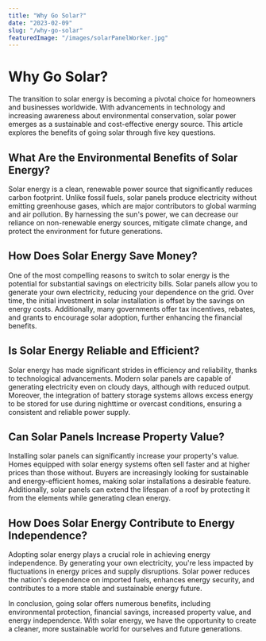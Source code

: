 ```yaml
---
title: "Why Go Solar?"
date: "2023-02-09"
slug: "/why-go-solar"
featuredImage: "/images/solarPanelWorker.jpg"
---
```


# Why Go Solar?

The transition to solar energy is becoming a pivotal choice for homeowners and businesses worldwide. With advancements in technology and increasing awareness about environmental conservation, solar power emerges as a sustainable and cost-effective energy source. This article explores the benefits of going solar through five key questions.

## What Are the Environmental Benefits of Solar Energy?

Solar energy is a clean, renewable power source that significantly reduces carbon footprint. Unlike fossil fuels, solar panels produce electricity without emitting greenhouse gases, which are major contributors to global warming and air pollution. By harnessing the sun's power, we can decrease our reliance on non-renewable energy sources, mitigate climate change, and protect the environment for future generations.

## How Does Solar Energy Save Money?

One of the most compelling reasons to switch to solar energy is the potential for substantial savings on electricity bills. Solar panels allow you to generate your own electricity, reducing your dependence on the grid. Over time, the initial investment in solar installation is offset by the savings on energy costs. Additionally, many governments offer tax incentives, rebates, and grants to encourage solar adoption, further enhancing the financial benefits.

## Is Solar Energy Reliable and Efficient?

Solar energy has made significant strides in efficiency and reliability, thanks to technological advancements. Modern solar panels are capable of generating electricity even on cloudy days, although with reduced output. Moreover, the integration of battery storage systems allows excess energy to be stored for use during nighttime or overcast conditions, ensuring a consistent and reliable power supply.

## Can Solar Panels Increase Property Value?

Installing solar panels can significantly increase your property's value. Homes equipped with solar energy systems often sell faster and at higher prices than those without. Buyers are increasingly looking for sustainable and energy-efficient homes, making solar installations a desirable feature. Additionally, solar panels can extend the lifespan of a roof by protecting it from the elements while generating clean energy.

## How Does Solar Energy Contribute to Energy Independence?

Adopting solar energy plays a crucial role in achieving energy independence. By generating your own electricity, you're less impacted by fluctuations in energy prices and supply disruptions. Solar power reduces the nation's dependence on imported fuels, enhances energy security, and contributes to a more stable and sustainable energy future.

In conclusion, going solar offers numerous benefits, including environmental protection, financial savings, increased property value, and energy independence. With solar energy, we have the opportunity to create a cleaner, more sustainable world for ourselves and future generations.

